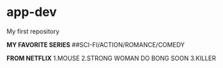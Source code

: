 # app-dev
My first repository

**MY FAVORITE SERIES**
##SCI-FI/ACTION/ROMANCE/COMEDY

**FROM NETFLIX**
1.MOUSE
2.STRONG WOMAN DO BONG SOON
3.KILLER
